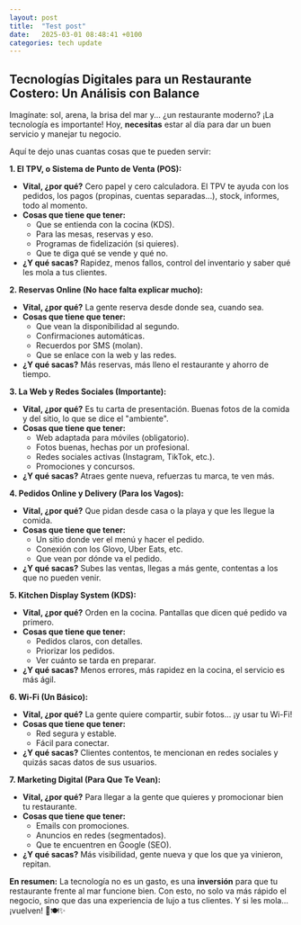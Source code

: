 ```yaml
---
layout: post
title:  "Test post"
date:   2025-03-01 08:48:41 +0100
categories: tech update
---
```


## Tecnologías Digitales para un Restaurante Costero: Un Análisis con Balance

Imagínate: sol, arena, la brisa del mar y... ¿un restaurante moderno? ¡La tecnología es importante! Hoy, **necesitas** estar al día para dar un buen servicio y manejar tu negocio.

Aquí te dejo unas cuantas cosas que te pueden servir:

**1. El TPV, o Sistema de Punto de Venta (POS):**

*   **Vital, ¿por qué?** Cero papel y cero calculadora. El TPV te ayuda con los pedidos, los pagos (propinas, cuentas separadas...), stock, informes, todo al momento.
*   **Cosas que tiene que tener:**
    *   Que se entienda con la cocina (KDS).
    *   Para las mesas, reservas y eso.
    *   Programas de fidelización (si quieres).
    *   Que te diga qué se vende y qué no.
*   **¿Y qué sacas?** Rapidez, menos fallos, control del inventario y saber qué les mola a tus clientes.

**2. Reservas Online (No hace falta explicar mucho):**

*   **Vital, ¿por qué?** La gente reserva desde donde sea, cuando sea.
*   **Cosas que tiene que tener:**
    *   Que vean la disponibilidad al segundo.
    *   Confirmaciones automáticas.
    *   Recuerdos por SMS (molan).
    *   Que se enlace con la web y las redes.
*   **¿Y qué sacas?** Más reservas, más lleno el restaurante y ahorro de tiempo.

**3. La Web y Redes Sociales (Importante):**

*   **Vital, ¿por qué?** Es tu carta de presentación. Buenas fotos de la comida y del sitio, lo que se dice el "ambiente".
*   **Cosas que tiene que tener:**
    *   Web adaptada para móviles (obligatorio).
    *   Fotos buenas, hechas por un profesional.
    *   Redes sociales activas (Instagram, TikTok, etc.).
    *   Promociones y concursos.
*   **¿Y qué sacas?** Atraes gente nueva, refuerzas tu marca, te ven más.

**4. Pedidos Online y Delivery (Para los Vagos):**

*   **Vital, ¿por qué?** Que pidan desde casa o la playa y que les llegue la comida.
*   **Cosas que tiene que tener:**
    *   Un sitio donde ver el menú y hacer el pedido.
    *   Conexión con los Glovo, Uber Eats, etc.
    *   Que vean por dónde va el pedido.
*   **¿Y qué sacas?** Subes las ventas, llegas a más gente, contentas a los que no pueden venir.

**5. Kitchen Display System (KDS):**

*   **Vital, ¿por qué?** Orden en la cocina. Pantallas que dicen qué pedido va primero.
*   **Cosas que tiene que tener:**
    *   Pedidos claros, con detalles.
    *   Priorizar los pedidos.
    *   Ver cuánto se tarda en preparar.
*   **¿Y qué sacas?** Menos errores, más rapidez en la cocina, el servicio es más ágil.

**6. Wi-Fi (Un Básico):**

*   **Vital, ¿por qué?** La gente quiere compartir, subir fotos... ¡y usar tu Wi-Fi!
*   **Cosas que tiene que tener:**
    *   Red segura y estable.
    *   Fácil para conectar.
*   **¿Y qué sacas?** Clientes contentos, te mencionan en redes sociales y quizás sacas datos de sus usuarios.

**7. Marketing Digital (Para Que Te Vean):**

*   **Vital, ¿por qué?** Para llegar a la gente que quieres y promocionar bien tu restaurante.
*   **Cosas que tiene que tener:**
    *   Emails con promociones.
    *   Anuncios en redes (segmentados).
    *   Que te encuentren en Google (SEO).
*   **¿Y qué sacas?** Más visibilidad, gente nueva y que los que ya vinieron, repitan.

**En resumen:** La tecnología no es un gasto, es una **inversión** para que tu restaurante frente al mar funcione bien. Con esto, no solo va más rápido el negocio, sino que das una experiencia de lujo a tus clientes. Y si les mola... ¡vuelven! 🌊🍽️✨

